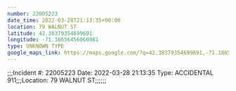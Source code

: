 ```yaml
---
number: 22005223
date_time: 2022-03-28T21:13:35+00:00
location: 79 WALNUT ST
latitude: 42.38379354699691
longitude: -71.18656456060081
type: UNKNOWN TYPE
google_maps_link: https://maps.google.com/?q=42.38379354699691,-71.18656456060081
---
```


;;;Incident #: 22005223  Date: 2022-03-28 21:13:35   Type: ACCIDENTAL 911;;;Location: 79 WALNUT ST;;;;;;
